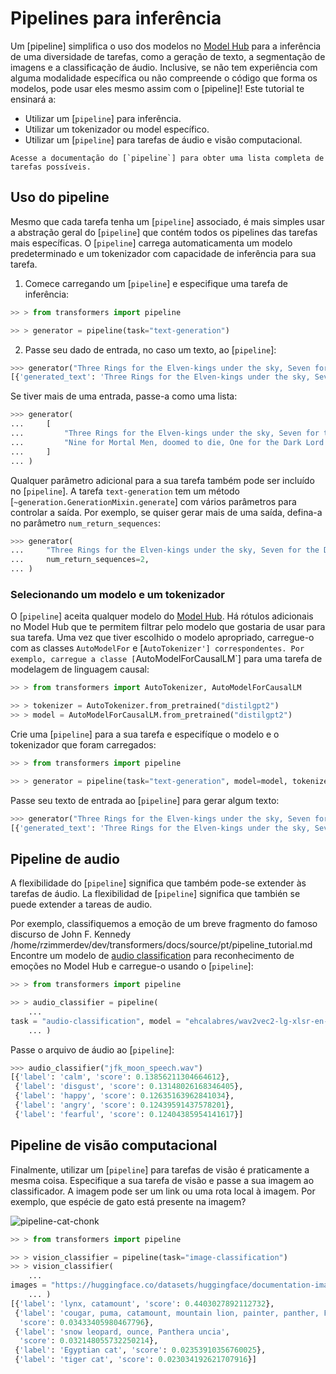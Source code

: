 <!--Copyright 2022 The HuggingFace Team. All rights reserved.

Licensed under the Apache License, Version 2.0 (the "License"); you may not use this file except in compliance with
the License. You may obtain a copy of the License at

http://www.apache.org/licenses/LICENSE-2.0

Unless required by applicable law or agreed to in writing, software distributed under the License is distributed on
an "AS IS" BASIS, WITHOUT WARRANTIES OR CONDITIONS OF ANY KIND, either express or implied. See the License for the
specific language governing permissions and limitations under the License.

⚠️ Note that this file is in Markdown but contain specific syntax for our doc-builder (similar to MDX) that may not be
rendered properly in your Markdown viewer.

-->

# Pipelines para inferência

Um [pipeline] simplifica o uso dos modelos no [Model Hub](https://huggingface.co/models) para a inferência de uma diversidade de tarefas,
como a geração de texto, a segmentação de imagens e a classificação de áudio.
Inclusive, se não tem experiência com alguma modalidade específica ou não compreende o código que forma os modelos,
pode usar eles mesmo assim com o [pipeline]! Este tutorial te ensinará a:

* Utilizar um [`pipeline`] para inferência.
* Utilizar um tokenizador ou model específico.
* Utilizar um [`pipeline`] para tarefas de áudio e visão computacional.

<Tip>

    Acesse a documentação do [`pipeline`] para obter uma lista completa de tarefas possíveis.

</Tip>

## Uso do pipeline

Mesmo que cada tarefa tenha um [`pipeline`] associado, é mais simples usar a abstração geral do [`pipeline`] que
contém todos os pipelines das tarefas mais específicas.
O [`pipeline`] carrega automaticamenta um modelo predeterminado e um tokenizador com capacidade de inferência para sua
tarefa.

1. Comece carregando um [`pipeline`] e especifique uma tarefa de inferência:

```py
>> > from transformers import pipeline

>> > generator = pipeline(task="text-generation")
```

2. Passe seu dado de entrada, no caso um texto, ao [`pipeline`]:

```py
>>> generator("Three Rings for the Elven-kings under the sky, Seven for the Dwarf-lords in their halls of stone")
[{'generated_text': 'Three Rings for the Elven-kings under the sky, Seven for the Dwarf-lords in their halls of stone, Seven for the Iron-priests at the door to the east, and thirteen for the Lord Kings at the end of the mountain'}]
```

Se tiver mais de uma entrada, passe-a como uma lista:

```py
>>> generator(
...     [
...         "Three Rings for the Elven-kings under the sky, Seven for the Dwarf-lords in their halls of stone",
...         "Nine for Mortal Men, doomed to die, One for the Dark Lord on his dark throne",
...     ]
... )
```

Qualquer parâmetro adicional para a sua tarefa também pode ser incluído no [`pipeline`]. A tarefa `text-generation` tem um método
[`~generation.GenerationMixin.generate`] com vários parâmetros para controlar a saída.
Por exemplo, se quiser gerar mais de uma saída, defina-a no parâmetro `num_return_sequences`:

```py
>>> generator(
...     "Three Rings for the Elven-kings under the sky, Seven for the Dwarf-lords in their halls of stone",
...     num_return_sequences=2,
... )
```

### Selecionando um modelo e um tokenizador

O [`pipeline`] aceita qualquer modelo do [Model Hub](https://huggingface.co/models). Há rótulos adicionais no Model Hub
que te permitem filtrar pelo modelo que gostaria de usar para sua tarefa. Uma vez que tiver escolhido o modelo apropriado,
carregue-o com as classes `AutoModelFor` e [`AutoTokenizer'] correspondentes. Por exemplo, carregue a classe [`AutoModelForCausalLM`]
para uma tarefa de modelagem de linguagem causal:

```py
>> > from transformers import AutoTokenizer, AutoModelForCausalLM

>> > tokenizer = AutoTokenizer.from_pretrained("distilgpt2")
>> > model = AutoModelForCausalLM.from_pretrained("distilgpt2")
```

Crie uma [`pipeline`] para a sua tarefa e especifíque o modelo e o tokenizador que foram carregados:

```py
>> > from transformers import pipeline

>> > generator = pipeline(task="text-generation", model=model, tokenizer=tokenizer)
```

Passe seu texto de entrada ao [`pipeline`] para gerar algum texto:

```py
>>> generator("Three Rings for the Elven-kings under the sky, Seven for the Dwarf-lords in their halls of stone")
[{'generated_text': 'Three Rings for the Elven-kings under the sky, Seven for the Dwarf-lords in their halls of stone, Seven for the Dragon-lords (for them to rule in a world ruled by their rulers, and all who live within the realm'}]
```

## Pipeline de audio

A flexibilidade do [`pipeline`] significa que também pode-se extender às tarefas de áudio.
La flexibilidad de [`pipeline`] significa que también se puede extender a tareas de audio.

Por exemplo, classifiquemos a emoção de um breve fragmento do famoso discurso de John F. Kennedy /home/rzimmerdev/dev/transformers/docs/source/pt/pipeline_tutorial.md
Encontre um modelo de [audio classification](https://huggingface.co/models?pipeline_tag=audio-classification) para
reconhecimento de emoções no Model Hub e carregue-o usando o [`pipeline`]:

```py
>> > from transformers import pipeline

>> > audio_classifier = pipeline(
    ...
task = "audio-classification", model = "ehcalabres/wav2vec2-lg-xlsr-en-speech-emotion-recognition"
    ... )
```

Passe o arquivo de áudio ao [`pipeline`]:

```py
>>> audio_classifier("jfk_moon_speech.wav")
[{'label': 'calm', 'score': 0.13856211304664612},
 {'label': 'disgust', 'score': 0.13148026168346405},
 {'label': 'happy', 'score': 0.12635163962841034},
 {'label': 'angry', 'score': 0.12439591437578201},
 {'label': 'fearful', 'score': 0.12404385954141617}]
```

## Pipeline de visão computacional

Finalmente, utilizar um [`pipeline`] para tarefas de visão é praticamente a mesma coisa.
Especifique a sua tarefa de visão e passe a sua imagem ao classificador.
A imagem pode ser um link ou uma rota local à imagem. Por exemplo, que espécie de gato está presente na imagem?

![pipeline-cat-chonk](https://huggingface.co/datasets/huggingface/documentation-images/resolve/main/pipeline-cat-chonk.jpeg)

```py
>> > from transformers import pipeline

>> > vision_classifier = pipeline(task="image-classification")
>> > vision_classifier(
    ...
images = "https://huggingface.co/datasets/huggingface/documentation-images/resolve/main/pipeline-cat-chonk.jpeg"
    ... )
[{'label': 'lynx, catamount', 'score': 0.4403027892112732},
 {'label': 'cougar, puma, catamount, mountain lion, painter, panther, Felis concolor',
  'score': 0.03433405980467796},
 {'label': 'snow leopard, ounce, Panthera uncia',
  'score': 0.032148055732250214},
 {'label': 'Egyptian cat', 'score': 0.02353910356760025},
 {'label': 'tiger cat', 'score': 0.023034192621707916}]
```
